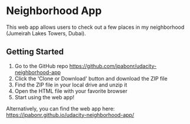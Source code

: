# Neighborhood App

This web app allows users to check out a few places in my neighborhood (Jumeirah Lakes Towers, Dubai).


## **Getting Started**

1. Go to the GitHub repo https://github.com/jpabonr/udacity-neighborhood-app
2. Click the 'Clone or Download' button and download the ZIP file
3. Find the ZIP file in your local drive and unzip it
4. Open the HTML file with your favorite browser
5. Start using the web app!

Alternatively, you can find the web app here: https://jpabonr.github.io/udacity-neighborhood-app/